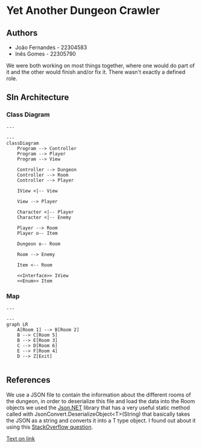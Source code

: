 # Yet Another Dungeon Crawler

## Authors

+ João Fernandes - 22304583
+ Inês Gomes - 22305790

We were both working on most things together, where one would do part of it and the other would finish and/or fix it. There wasn't exactly a defined role.

## Sln Architecture

<!---
Add here the description of the sln, how it was organized and the non trivial algorithms used
-->

### Class Diagram

```mermaid
---

---
classDiagram
    Program --> Controller
    Program --> Player
    Program --> View

    Controller --> Dungeon
    Controller --> Room
    Controller --> Player

    IView <|-- View

    View --> Player

    Character <|-- Player
    Character <|-- Enemy

    Player --> Room
    Player o-- Item

    Dungeon o-- Room

    Room --> Enemy

    Item <-- Room

    <<Interface>> IView
    <<Enum>> Item
```

### Map

```mermaid
---

---
graph LR
    A[Room 1] --> B[Room 2]
    B --> C[Room 5]
    B --> E[Room 3]
    C --> D[Room 6]
    E --> F[Room 4]
    D --> Z[Exit]
    

```

## References

We use a JSON file to contain the information about the different rooms of the dungeon, in order to deserialize this file and load the data into the Room objects we used the [Json.NET](https://www.newtonsoft.com/json) library that has a very useful static method called with JsonConvert.DeserializeObject\<T\>(String) that basically takes the JSON as a string and converts it into a T type object. I found out about it using this [StackOverflow question](https://stackoverflow.com/questions/1207731/how-can-i-deserialize-json-to-a-simple-dictionarystring-string-in-asp-net).

[Text on link](Map.txt)
